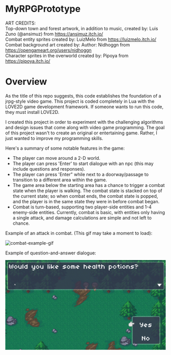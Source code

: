 # MyRPGPrototype

ART CREDITS: \
Top-down town and forest artwork, in addition to music, created by: Luis Zuno (@ansimuz) from https://ansimuz.itch.io/ \
Combat entity sprites created by: LuizMelo from https://luizmelo.itch.io/ \
Combat background art created by: Author: Nidhoggn from https://opengameart.org/users/nidhoggn \
Character sprites in the overworld created by: Pipoya from https://pipoya.itch.io/ 


# Overview
As the title of this repo suggests, this code establishes the foundation of a jrpg-style video game. This project is
coded completely in Lua with the LOVE2D game development framework. If someone wants to run this code, they must 
install LOVE2D.

I created this project in order to experiment with the challenging algorithms and design issues that come along with
video game programming. The goal of this project wasn't to create an original or entertaining game. Rather, I just
wanted to improve my programming skills.

Here's a summary of some notable features in the game:
- The player can move around a 2-D world.
- The player can press 'Enter' to start dialogue with an npc (this may include questions and responses).
- The player can press 'Enter" while next to a doorway/passage to transition to a different area within the game.
- The game area below the starting area has a chance to trigger a combat state when the player is walking. The combat state is stacked on top of the current state; 
  so when combat ends, the combat state is popped, and the player is in the same state they were in before combat began.
- Combat is turn-based, supporting two player-side entities and 1-4 enemy-side entities. Currently, combat is basic, with
entities only having a single attack, and damage calculations are simple and not left to chance.

Example of an attack in combat. (This gif may take a moment to load):

![combat-example-gif](projectInfo/combatAttack.gif)

Example of question-and-answer dialogue:

![dialogue-screenshot](projectInfo/dialogueScreenshot.png)
